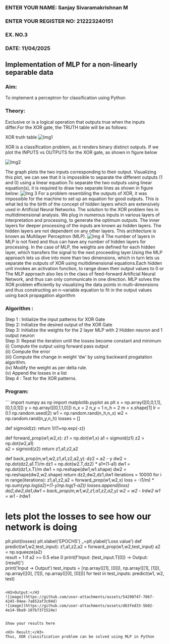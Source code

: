<H3>ENTER YOUR NAME: Sanjay Sivaramakrishnan M</H3>
<H3>ENTER YOUR REGISTER NO: 212223240151</H3>
<H3>EX. NO.3</H3>
<H3>DATE: 11/04/2025 </H3>
<H2 aligh = center> Implementation of MLP for a non-linearly separable data</H2>
<h3>Aim:</h3>
To implement a perceptron for classification using Python
<H3>Theory:</H3>
Exclusive or is a logical operation that outputs true when the inputs differ.For the XOR gate, the TRUTH table will be as follows:

XOR truth table
![Img1](https://user-images.githubusercontent.com/112920679/195774720-35c2ed9d-d484-4485-b608-d809931a28f5.gif)

XOR is a classification problem, as it renders binary distinct outputs. If we plot the INPUTS vs OUTPUTS for the XOR gate, as shown in figure below

![Img2](https://user-images.githubusercontent.com/112920679/195774898-b0c5886b-3d58-4377-b52f-73148a3fe54d.gif)

The graph plots the two inputs corresponding to their output. Visualizing this plot, we can see that it is impossible to separate the different outputs (1 and 0) using a linear equation.To separate the two outputs using linear equation(s), it is required to draw two separate lines as shown in figure below:
![Img 3](https://user-images.githubusercontent.com/112920679/195775012-74683270-561b-4a3a-ac62-cf5ddfcf49ca.gif)
For a problem resembling the outputs of XOR, it was impossible for the machine to set up an equation for good outputs. This is what led to the birth of the concept of hidden layers which are extensively used in Artificial Neural Networks. The solution to the XOR problem lies in multidimensional analysis. We plug in numerous inputs in various layers of interpretation and processing, to generate the optimum outputs.
The inner layers for deeper processing of the inputs are known as hidden layers. The hidden layers are not dependent on any other layers. This architecture is known as Multilayer Perceptron (MLP).
![Img 4](https://user-images.githubusercontent.com/112920679/195775183-1f64fe3d-a60e-4998-b4f5-abce9534689d.gif)
The number of layers in MLP is not fixed and thus can have any number of hidden layers for processing. In the case of MLP, the weights are defined for each hidden layer, which transfers the signal to the next proceeding layer.Using the MLP approach lets us dive into more than two dimensions, which in turn lets us separate the outputs of XOR using multidimensional equations.Each hidden unit invokes an activation function, to range down their output values to 0 or The MLP approach also lies in the class of feed-forward Artificial Neural Network, and thus can only communicate in one direction. MLP solves the XOR problem efficiently by visualizing the data points in multi-dimensions and thus constructing an n-variable equation to fit in the output values using back propagation algorithm

<h3>Algorithm :</H3>

Step 1 : Initialize the input patterns for XOR Gate<BR>
Step 2: Initialize the desired output of the XOR Gate<BR>
Step 3: Initialize the weights for the 2 layer MLP with 2 Hidden neuron  and 1 output neuron<BR>
Step 3: Repeat the  iteration  until the losses become constant and  minimum<BR>
    (i)  Compute the output using forward pass output<BR>
    (ii) Compute the error<BR>
	(iii) Compute the change in weight ‘dw’ by using backward progatation algorithm. <BR>
    (iv) Modify the weight as per delta rule.<BR>
    (v)  Append the losses in a list <BR>
Step 4 : Test for the XOR patterns.

<H3>Program:</H3>
```
import numpy as np 
import matplotlib.pyplot as plt
x = np.array([[0,0,1,1],[0,1,0,1]])
y = np.array([[0,1,1,0]])
n_x = 2
n_y = 1
n_h = 2
m = x.shape[1]
lr = 0.1
np.random.seed(2)
w1 = np.random.rand(n_h,n_x) 
w2 = np.random.rand(n_y,n_h)
losses = []

def sigmoid(z):
    return 1/(1+np.exp(-z))

def forward_prop(w1,w2,x):
    z1 = np.dot(w1,x)
    a1 = sigmoid(z1)
    z2 = np.dot(w2,a1)    
    a2 = sigmoid(z2)
    return z1,a1,z2,a2

def back_prop(m,w1,w2,z1,a1,z2,a2,y):
    dz2 = a2 - y
    dw2 = np.dot(dz2,a1.T)/m 
    dz1 = np.dot(w2.T,dz2) * a1*(1-a1)
    dw1 = np.dot(dz1,x.T)/m 
    dw1 = np.reshape(dw1,w1.shape)
    dw2 = np.reshape(dw2,w2.shape)
    return dz2,dw2,dz1,dw1
iterations = 10000
for i in range(iterations):
    z1,a1,z2,a2 = forward_prop(w1,w2,x)
    loss = -(1/m) * np.sum(y*np.log(a2)+(1-y)*np.log(1-a2))
    losses.append(loss)
    da2,dw2,da1,dw1 = back_prop(m,w1,w2,z1,a1,z2,a2,y)
    w2 = w2 - lr*dw2
    w1 = w1 - lr*dw1
# lets plot the losses to see how our network is doing
plt.plot(losses)
plt.xlabel('EPOCHS')
_=plt.ylabel('Loss value')
def predict(w1,w2,test_input):
    z1,a1,z2,a2 = forward_prop(w1,w2,test_input)
    a2 = np.squeeze(a2)   
    result = 1 if a2 >= 0.5 else 0
    print(f'Input: {test_input.T[0]} -> Output: {result}')    
print('Input -> Output')
test_inputs = [np.array([[1], [0]]),
               np.array([[1], [1]]),
               np.array([[0], [1]]),
               np.array([[0], [0]])]
for test in test_inputs:
    predict(w1, w2, test)
```

<H3>Output:</H3
![image](https://github.com/user-attachments/assets/54290747-7867-4245-94ee-7a652af3c04d)
![image](https://github.com/user-attachments/assets/d63fed33-5b02-4e14-9ba9-107b7371524e)


Show your results here

<H3> Result:</H3>
Thus, XOR classification problem can be solved using MLP in Python 
